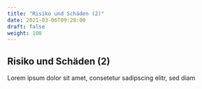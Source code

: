 ```yaml
---
title: "Risiko und Schäden (2)"
date: 2021-03-06T09:28:00
draft: false
weight: 100
---
```


## Risiko und Schäden (2)

Lorem ipsum dolor sit amet, consetetur sadipscing elitr, sed diam 